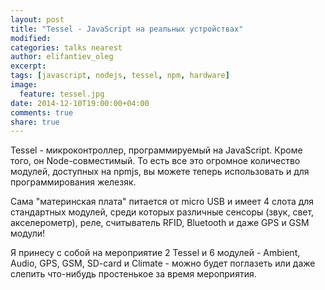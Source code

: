 ```yaml
---
layout: post
title: "Tessel - JavaScript на реальных устройствах"
modified:
categories: talks nearest
author: elifantiev_oleg
excerpt:
tags: [javascript, nodejs, tessel, npm, hardware]
image:
  feature: tessel.jpg
date: 2014-12-10T19:00:00+04:00
comments: true
share: true
---
```


Tessel - микроконтроллер, программируемый на JavaScript. Кроме того, он Node-совместимый.
То есть все это огромное количество модулей, доступных на npmjs, вы можете теперь использовать и для
программирования железяк.

Сама "материнская плата" питается от micro USB и имеет 4 слота для стандартных модулей, среди которых различные сенсоры
(звук, свет, акселерометр), реле, считыватель RFID, Bluetooth и даже GPS и GSM модули!

Я принесу с собой на мероприятие 2 Tessel и 6 модулей - Ambient, Audio, GPS, GSM, SD-card и Climate -
можно будет поглазеть или даже слепить что-нибудь простенькое за время мероприятия.
